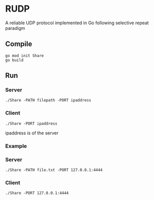 # RUDP
A reliable UDP protocol implemented in Go following selective repeat paradigm


## Compile 
```
go mod init Share
go build
```
## Run
### Server
```
./Share -PATH filepath -PORT ipaddress
```

### Client
```
./Share -PORT ipaddress 
```
ipaddress is of the server

### Example
### Server
```
./Share -PATH file.txt -PORT 127.0.0.1:4444
```

### Client
```
./Share -PORT 127.0.0.1:4444
```

